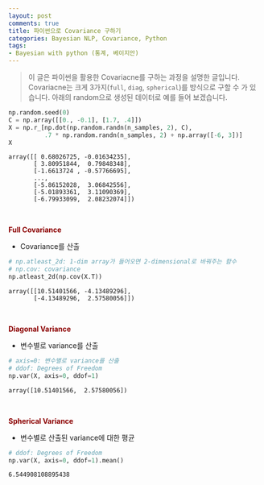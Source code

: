 ```yaml
---
layout: post
comments: true
title: 파이썬으로 Covariance 구하기
categories: Bayesian NLP, Covariance, Python
tags:
- Bayesian with python (통계, 베이지안)
---
```



> 이 글은 파이썬을 활용한 Covariacne를 구하는 과정을 설명한 글입니다. Covariacne는 크게 3가지(`full`, `diag`, `spherical`)를 방식으로 구할 수 가 있습니다. 아래의 random으로 생성된 데이터로 예를 들어 보겠습니다.

```python
np.random.seed(0)
C = np.array([[0., -0.1], [1.7, .4]])
X = np.r_[np.dot(np.random.randn(n_samples, 2), C),
          .7 * np.random.randn(n_samples, 2) + np.array([-6, 3])]
X
```

```
array([[ 0.68026725, -0.01634235],
       [ 3.80951844,  0.79848348],
       [-1.6613724 , -0.57766695],
       ...,
       [-5.86152028,  3.06842556],
       [-5.01893361,  3.11090369],
       [-6.79933099,  2.08232074]])
```

<br>



**<span style='color:DarkRed'> Full Covariance</span>**

- Covariance를 산출

```python
# np.atleast_2d: 1-dim array가 들어오면 2-dimensional로 바꿔주는 함수
# np.cov: covariance
np.atleast_2d(np.cov(X.T))
```

```
array([[10.51401566, -4.13489296],
       [-4.13489296,  2.57580056]])
```

<br>

**<span style='color:DarkRed'> Diagonal Variance</span>**

- 변수별로 variance를 산출

```python
# axis=0: 변수별로 variance를 산출
# ddof: Degrees of Freedom
np.var(X, axis=0, ddof=1)
```

```
array([10.51401566,  2.57580056])
```

<br>

**<span style='color:DarkRed'> Spherical Variance</span>**

- 변수별로 산출된 variance에 대한 평균

```python
# ddof: Degrees of Freedom
np.var(X, axis=0, ddof=1).mean()
```

```
6.544908108895438
```

<br>




